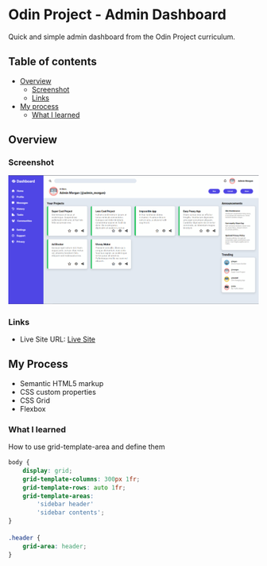 # Odin Project - Admin Dashboard

Quick and simple admin dashboard from the Odin Project curriculum.

## Table of contents

- [Overview](#overview)
  - [Screenshot](#screenshot)
  - [Links](#links)
- [My process](#my-process)
  - [What I learned](#what-i-learned)

## Overview

### Screenshot

![Desktop screenshot](./design/screenshot-desktop.png)

### Links

- Live Site URL: [Live Site](https://visionary-salmiakki-c56c7a.netlify.app/)

## My Process

- Semantic HTML5 markup
- CSS custom properties
- CSS Grid
- Flexbox

### What I learned

How to use grid-template-area and define them

```css
body {
	display: grid;
	grid-template-columns: 300px 1fr;
	grid-template-rows: auto 1fr;
	grid-template-areas:
		'sidebar header'
		'sidebar contents';
}

.header {
	grid-area: header;
}
```
